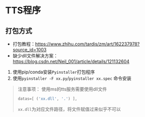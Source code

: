# TTS程序

## 打包方式
* 打包教程：https://www.zhihu.com/tardis/zm/art/162237978?source_id=1003
* 缺少dll文件解决方案：https://blog.csdn.net/Neil_001/article/details/121132604

1. 使用pip/conda安装`Pyinstaller`打包程序
2. 使用`pyinstaller -F xx.py`/`pyinstaller xx.spec` 命令安装
> 注意事项： 使用ms的tts服务需要使用dll文件
> ```python
> datas=[ ('xx.dll', '.') ],
> ```
> `xx.dll`为对应文件路径，将文件赋值过来似乎不可以